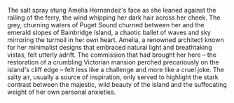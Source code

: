The salt spray stung Amelia Hernandez's face as she leaned against the railing of the ferry, the wind whipping her dark hair across her cheek.  The grey, churning waters of Puget Sound churned between her and the emerald slopes of Bainbridge Island, a chaotic ballet of waves and sky mirroring the turmoil in her own heart.  Amelia, a renowned architect known for her minimalist designs that embraced natural light and breathtaking vistas, felt utterly adrift.  The commission that had brought her here – the restoration of a crumbling Victorian mansion perched precariously on the island's cliff edge – felt less like a challenge and more like a cruel joke.  The salty air, usually a source of inspiration, only served to highlight the stark contrast between the majestic, wild beauty of the island and the suffocating weight of her own personal anxieties.
